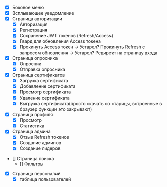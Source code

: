 - [x] Боковое меню
- [x] Всплывающее уведомление
- [x] Страница авторизации
  - [x] Авторизация
  - [x] Регистрация
  - [x] Сохранение JWT токенов (Refresh/Access)
  - [x] Гвард для обновления Access токена
  - [x] Прокинуть Access токен -> Устарел? Прокинуть Refresh с запросом обновления -> Устарел? Редирект на страницу входа
- [x] Страница опросника
  - [x] Опросник
  - [x] Отправка опросника
- [x] Страница сертификатов
  - [x] Загрузка сертификата
  - [x] Добавление сертификата
  - [x] Просмотр сертификата
  - [x] Удаление сертификата
  - [x] Выгрузка сертификата(просто скачать со старицы, встроенные в браузер функции это закрывают)
- [x] Страница профиля
  - [x] Просмотр
  - [x] Статистика
- [x] Страница админа
  - [x] Отзыв Refresh токенов
  - [x] Создание админов
  - [x] Создание лидеров
- [] Страница поиска
  - [] Фильтры
- [x] Страница персоналий
  - [x] таблица пользователей
